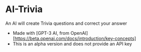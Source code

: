 # AI-Trivia
An AI will create Trivia questions and correct your answer
- Made with [GPT-3 AI, from OpenAI][https://beta.openai.com/docs/introduction/key-concepts]
- This is an alpha version and does not provide an API key
